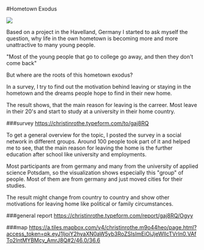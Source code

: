 #Hometown Exodus

![ ](https://cloud.githubusercontent.com/assets/9571378/11809374/c8e40af6-a326-11e5-9ea1-0f456c7a957a.jpg)

Based on a project in the Havelland, Germany I started to ask myself the question,
why life in the own hometown is becoming more and more unattractive to many young people.

"Most of the young people that go to college go away, and then they don't come back"

But where are the roots of this hometown exodus?

In a survey, I try to find out the motivation behind leaving or staying in the hometown
and the dreams people hope to find in their new home.

The result shows, that the main reason for leaving is the carreer. 
Most leave in their 20's and start to study at a university in their home country.

###survey
https://christinrothe.typeform.com/to/gaj8RQ

To get a general overview for the topic, I posted the survey in a social network in different groups. Around 100 people took part of it and helped me to see, that the main reason for leaving the home is the further education after school like university and employments.

Most participants are from germany and many from the university of applied science Potsdam, so the visualization shows especially this "group" of people. Most of them are from germany and just moved cities for their studies.

The result might change from country to country and show other motivations for leaving home like political or family circumstances.

###general report
https://christinrothe.typeform.com/report/gaj8RQ/Ogyy

###map
https://a.tiles.mapbox.com/v4/christinrothe.m9o44heo/page.html?access_token=pk.eyJ1IjoiY2hyaXN0aW5yb3RoZSIsImEiOiJjeWlIcTVrIn0.VAfTo2IntMYBMcy_AmrJ8Q#2/46.0/36.6
